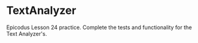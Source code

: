 # TextAnalyzer
Epicodus Lesson 24 practice. Complete the tests and functionality for the Text Analyzer's.
